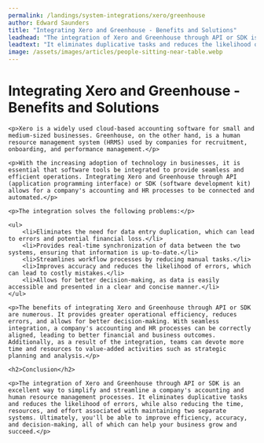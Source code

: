 ```yaml
---
permalink: /landings/system-integrations/xero/greenhouse
author: Edward Saunders
title: "Integrating Xero and Greenhouse - Benefits and Solutions"
leadhead: "The integration of Xero and Greenhouse through API or SDK is an excellent way to simplify and streamline a company's accounting and human resource management processes"
leadtext: "It eliminates duplicative tasks and reduces the likelihood of errors, while also reducing the time, resources, and effort associated with maintaining two separate systems. Ultimately, you'll be able to improve efficiency, accuracy, and decision-making, all of which can help your business grow and succeed."
image: /assets/images/articles/people-sitting-near-table.webp
---
```

<div class="arttext">
	<h1>Integrating Xero and Greenhouse - Benefits and Solutions</h1>

	<p>Xero is a widely used cloud-based accounting software for small and medium-sized businesses. Greenhouse, on the other hand, is a human resource management system (HRMS) used by companies for recruitment, onboarding, and performance management.</p>

	<p>With the increasing adoption of technology in businesses, it is essential that software tools be integrated to provide seamless and efficient operations. Integrating Xero and Greenhouse through API (application programming interface) or SDK (software development kit) allows for a company's accounting and HR processes to be connected and automated.</p>

	<p>The integration solves the following problems:</p>

	<ul>
		<li>Eliminates the need for data entry duplication, which can lead to errors and potential financial loss.</li>
		<li>Provides real-time synchronization of data between the two systems, ensuring that information is up-to-date.</li>
		<li>Streamlines workflow processes by reducing manual tasks.</li>
		<li>Improves accuracy and reduces the likelihood of errors, which can lead to costly mistakes.</li>
		<li>Allows for better decision-making, as data is easily accessible and presented in a clear and concise manner.</li>
	</ul>

	<p>The benefits of integrating Xero and Greenhouse through API or SDK are numerous. It provides greater operational efficiency, reduces errors, and allows for better decision-making. With seamless integration, a company's accounting and HR processes can be correctly aligned, leading to better financial and business outcomes. Additionally, as a result of the integration, teams can devote more time and resources to value-added activities such as strategic planning and analysis.</p>

	<h2>Conclusion</h2>

	<p>The integration of Xero and Greenhouse through API or SDK is an excellent way to simplify and streamline a company's accounting and human resource management processes. It eliminates duplicative tasks and reduces the likelihood of errors, while also reducing the time, resources, and effort associated with maintaining two separate systems. Ultimately, you'll be able to improve efficiency, accuracy, and decision-making, all of which can help your business grow and succeed.</p>

</div>